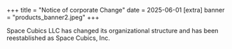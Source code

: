 +++
title = "Notice of corporate Change"
date = 2025-06-01
[extra]
banner = "products_banner2.jpeg"
+++

Space Cubics LLC has changed its organizational structure and has been reestablished as Space Cubics, Inc.
